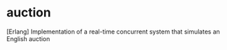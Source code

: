 auction
=======

[Erlang] Implementation of a real-time concurrent system that simulates an English auction
